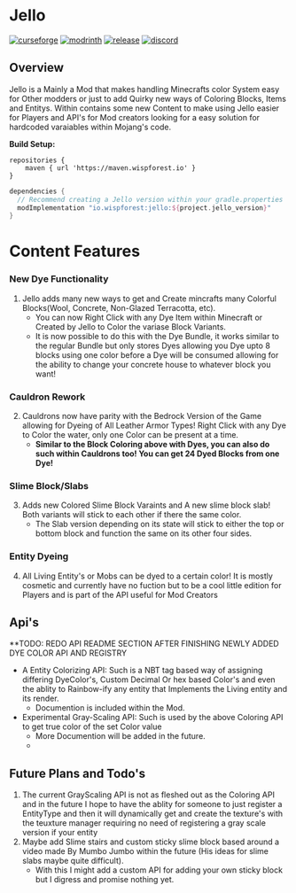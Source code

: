# Jello

[![curseforge](https://img.shields.io/badge/-CurseForge-gray?style=for-the-badge&logo=curseforge&labelColor=orange)](https://www.curseforge.com/minecraft/mc-mods/jello)
[![modrinth](https://img.shields.io/badge/-modrinth-gray?style=for-the-badge&labelColor=green&labelWidth=15&logo=appveyor&logoColor=white)](https://modrinth.com/mod/jello)
[![release](https://img.shields.io/github/v/release/Dragon-Seeker/Jello?logo=github&style=for-the-badge)](https://github.com/Dragon-Seeker/Jello/releases)
[![discord](https://img.shields.io/discord/825828008644313089?label=wisp%20forest&logo=discord&logoColor=white&style=for-the-badge)](https://discord.gg/xrwHKktV2d)

## Overview
Jello is a Mainly a Mod that makes handling Minecrafts color System easy for Other modders or just to add Quirky new ways of Coloring Blocks, Items and Entitys. Within contains some new Content to make using Jello easier for Players and API's for Mod creators looking for a easy solution for hardcoded varaiables within Mojang's code.

**Build Setup:**

```grovvy
repositories {
    maven { url 'https://maven.wispforest.io' }
}
```
```groovy
dependencies {
  // Recommend creating a Jello version within your gradle.properties 
  modImplementation "io.wispforest:jello:${project.jello_version}"
}
```

# Content Features

### New Dye Functionality 
 1. Jello adds many new ways to get and Create mincrafts many Colorful Blocks(Wool, Concrete, Non-Glazed Terracotta, etc).
    - You can now Right Click with any Dye Item within Minecraft or Created by Jello to Color the variase Block Variants.
    - It is now possible to do this with the Dye Bundle, it works similar to the regular Bundle but only stores Dyes allowing you Dye upto 8 blocks using one color before a Dye will be consumed allowing for the ability to change your concrete house to whatever block you want!

### Cauldron Rework
2. Cauldrons now have parity with the Bedrock Version of the Game allowing for Dyeing of All Leather Armor Types! Right Click with any Dye to Color the water, only one Color can be present at a time.
    - **Similar to the Block Coloring above with Dyes, you can also do such within Cauldrons too! You can get 24 Dyed Blocks from one Dye!**

### Slime Block/Slabs
 3. Adds new Colored Slime Block Varaints and A new slime block slab! Both variants will stick to each other if there the same color.
    - The Slab version depending on its state will stick to either the top or bottom block and function the same on its other four sides.

 ### Entity Dyeing
 4. All Living Entity's or Mobs can be dyed to a certain color! It is mostly cosmetic and currently have no fuction but to be a cool little edition for Players and is part of the API useful for Mod Creators

## Api's
  **TODO: REDO API README SECTION AFTER FINISHING NEWLY ADDED DYE COLOR API AND REGISTRY
  - A Entity Colorizing API: Such is a NBT tag based way of assigning differing DyeColor's, Custom Decimal Or hex based Color's and even the ablity to Rainbow-ify any entity that Implements the Living entity and its render.
    - Documention is included within the Mod. 
  - Experimental Gray-Scaling API: Such is used by the above Coloring API to get true color of the set Color value
    - More Documention will be added in the future.
    - 
## Future Plans and Todo's
   1. The current GrayScaling API is not as fleshed out as the Coloring API and in the future I hope to have the ablity for someone to just register a EntityType and then it will dynamically get and create the texture's 
      with the teuxture manager requiring no need of registering a gray scale version if your entity
   2. Maybe add Slime stairs and custom sticky slime block based around a video made By Mumbo Jumbo within the future (His ideas for slime slabs maybe quite difficult).
      - With this I might add a custom API for adding your own sticky block but I digress and promise nothing yet.


